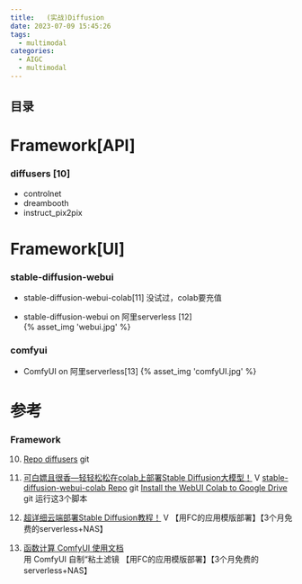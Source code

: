 ```yaml
---
title:   (实战)Diffusion 
date: 2023-07-09 15:45:26
tags:
  - multimodal
categories:
  - AIGC  
  - multimodal
---
```


<p></p>
<!-- more -->

## 目录
<!-- toc -->


# Framework[API]
### diffusers [10]
  - controlnet
  - dreambooth
  - instruct_pix2pix

# Framework[UI]
### stable-diffusion-webui
+ stable-diffusion-webui-colab[11]
  没试过，colab要充值

+ stable-diffusion-webui   on   阿里serverless [12]  
  {% asset_img  'webui.jpg' %}

### comfyui
+ ComfyUI  on  阿里serverless[13]
  {% asset_img  'comfyUI.jpg' %}



# 参考
### Framework
10. [Repo diffusers](https://github.com/huggingface/diffusers/tree/main/examples) git

11.  [可白嫖且很香—轻轻松松在colab上部署Stable Diffusion大模型！](https://www.bilibili.com/video/BV1QS421A7zF/) V
      [stable-diffusion-webui-colab Repo](https://github.com/camenduru/stable-diffusion-webui-colab) git
      [Install the WebUI Colab to Google Drive ](https://github.com/camenduru/stable-diffusion-webui-colab/tree/drive) git 运行这3个脚本


12. [超详细云端部署Stable Diffusion教程！](https://www.bilibili.com/video/BV19u411x7Bk/) V
    【用FC的应用模版部署】【3个月免费的serverless+NAS】
    
13. [函数计算 ComfyUI 使用文档](https://alidocs.dingtalk.com/i/p/x9JOGOjr65om4QLAy0mVPNbMnOEE8z89)  
    用 ComfyUI 自制“粘土滤镜
    【用FC的应用模版部署】【3个月免费的serverless+NAS】
